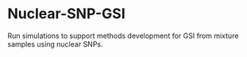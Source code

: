 # Nuclear-SNP-GSI
Run simulations to support methods development for GSI from mixture samples using nuclear SNPs.
